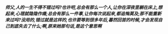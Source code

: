 ***师父,人的一生不得不错过吗?也许吧,总会有那么一个人,让你在深夜里躺在床上,想起来,心理就隐隐作痛;总会有那么一件事,让你每次说起来,都追悔莫及;那不能重新来过吗?没用的,错过就是这样的,也许要等到很多年后,暮然回首的时候,才会发现自己到底失去了什么;啊,原来她那句话,是这个意思啊***